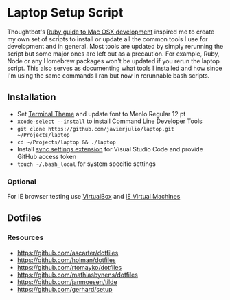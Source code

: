 # Laptop Setup Script

Thoughtbot's [Ruby guide to Mac OSX development](http://robots.thoughtbot.com/post/8700977975/2011-rubyists-guide-to-a-mac-os-x-development) inspired me to create my own set of scripts to install or update all the common tools I use for development and in general. Most tools are updated by simply rerunning the script but some major ones are left out as a precaution. For example, Ruby, Node or any Homebrew packages won't be updated if you rerun the laptop script. This also serves as documenting what tools I installed and how since I'm using the same commands I ran but now in rerunnable bash scripts.

## Installation

 * Set [Terminal Theme](https://github.com/javierjulio/laptop/tree/master/themes) and update font to Menlo Regular 12 pt
 * `xcode-select --install` to install Command Line Developer Tools
 * `git clone https://github.com/javierjulio/laptop.git ~/Projects/laptop`
 * `cd ~/Projects/laptop && ./laptop`
 * Install [sync settings extension](https://marketplace.visualstudio.com/items?itemName=Shan.code-settings-sync) for Visual Studio Code and provide GitHub access token
 * `touch ~/.bash_local` for system specific settings

### Optional

For IE browser testing use [VirtualBox](https://www.virtualbox.org/wiki/Downloads) and [IE Virtual Machines](https://github.com/xdissent/ievms)

## Dotfiles

### Resources

* https://github.com/ascarter/dotfiles
* https://github.com/holman/dotfiles
* https://github.com/rtomayko/dotfiles
* https://github.com/mathiasbynens/dotfiles
* https://github.com/janmoesen/tilde
* https://github.com/gerhard/setup
